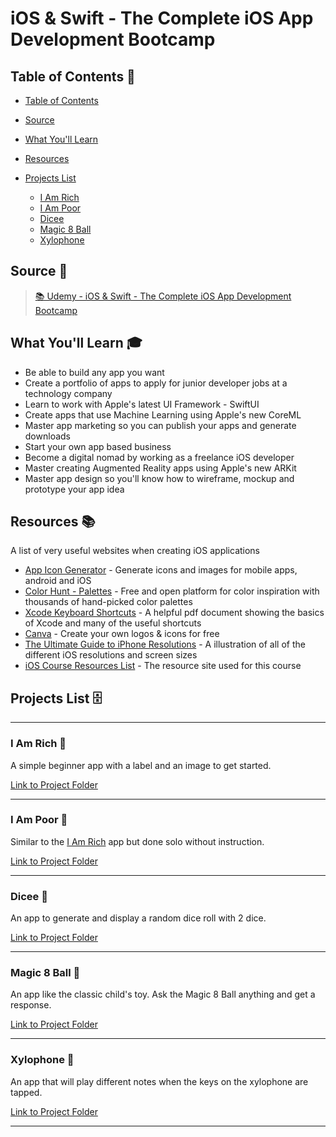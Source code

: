 # iOS & Swift - The Complete iOS App Development Bootcamp

## Table of Contents 📖

<!--ts-->

- [Table of Contents](#table-of-contents-)
- [Source](#source-)
- [What You'll Learn](#what-youll-learn-)
- [Resources](#resources-)
- [Projects List](#projects-list-)

  - [I Am Rich](#i-am-rich-)
  - [I Am Poor](#i-am-poor-)
  - [Dicee](#dicee-)
  - [Magic 8 Ball](#magic-8-ball-)
  - [Xylophone](#xylophone-)

  <!--te-->

## Source 📄

> [📚 Udemy - iOS & Swift - The Complete iOS App Development Bootcamp](https://www.udemy.com/course/ios-13-app-development-bootcamp/)

## What You'll Learn 🎓

- Be able to build any app you want
- Create a portfolio of apps to apply for junior developer jobs at a technology company
- Learn to work with Apple's latest UI Framework - SwiftUI
- Create apps that use Machine Learning using Apple's new CoreML
- Master app marketing so you can publish your apps and generate downloads
- Start your own app based business
- Become a digital nomad by working as a freelance iOS developer
- Master creating Augmented Reality apps using Apple's new ARKit
- Master app design so you'll know how to wireframe, mockup and prototype your app idea

## Resources 📚

A list of very useful websites when creating iOS applications

- [App Icon Generator](https://appicon.co/#image-sets) - Generate icons and images for mobile apps, android and iOS
- [Color Hunt - Palettes](https://colorhunt.co) - Free and open platform for color inspiration with thousands of hand-picked color palettes
- [Xcode Keyboard Shortcuts](https://swifteducation.github.io/assets/pdfs/XcodeKeyboardShortcuts.pdf) - A helpful pdf document showing the basics of Xcode and many of the useful shortcuts
- [Canva](https://www.canva.com) - Create your own logos & icons for free
- [The Ultimate Guide to iPhone Resolutions](https://www.paintcodeapp.com/news/ultimate-guide-to-iphone-resolutions) - A illustration of all of the different iOS resolutions and screen sizes
- [iOS Course Resources List](https://www.appbrewery.co/p/ios-course-resources) - The resource site used for this course

## Projects List 🗄

---

### I Am Rich 🤑

A simple beginner app with a label and an image to get started.

[Link to Project Folder](Projects/I%20am%20Rich)

---

### I Am Poor 💸

Similar to the [I Am Rich](#i-am-rich-) app but done solo without instruction.

[Link to Project Folder](Projects/I%20am%20Poor)

---

### Dicee 🎲

An app to generate and display a random dice roll with 2 dice.

[Link to Project Folder](Projects/Dicee)

---

### Magic 8 Ball 🎱

An app like the classic child's toy. Ask the Magic 8 Ball anything and get a response.

[Link to Project Folder](Projects/Magic%208%20Ball)

---

### Xylophone 🎹

An app that will play different notes when the keys on the xylophone are tapped.

[Link to Project Folder](Projects/Xylophone)

---
